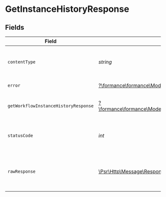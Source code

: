 # GetInstanceHistoryResponse


## Fields

| Field                                                                                                                             | Type                                                                                                                              | Required                                                                                                                          | Description                                                                                                                       |
| --------------------------------------------------------------------------------------------------------------------------------- | --------------------------------------------------------------------------------------------------------------------------------- | --------------------------------------------------------------------------------------------------------------------------------- | --------------------------------------------------------------------------------------------------------------------------------- |
| `contentType`                                                                                                                     | *string*                                                                                                                          | :heavy_check_mark:                                                                                                                | HTTP response content type for this operation                                                                                     |
| `error`                                                                                                                           | [?\formance\formance\Models\Shared\Error](../../Models/Shared/Error.md)                                                           | :heavy_minus_sign:                                                                                                                | General error                                                                                                                     |
| `getWorkflowInstanceHistoryResponse`                                                                                              | [?\formance\formance\Models\Shared\GetWorkflowInstanceHistoryResponse](../../Models/Shared/GetWorkflowInstanceHistoryResponse.md) | :heavy_minus_sign:                                                                                                                | The workflow instance history                                                                                                     |
| `statusCode`                                                                                                                      | *int*                                                                                                                             | :heavy_check_mark:                                                                                                                | HTTP response status code for this operation                                                                                      |
| `rawResponse`                                                                                                                     | [\Psr\Http\Message\ResponseInterface](https://www.php-fig.org/psr/psr-7/#33-psrhttpmessageresponseinterface)                      | :heavy_check_mark:                                                                                                                | Raw HTTP response; suitable for custom response parsing                                                                           |